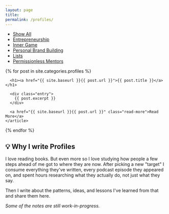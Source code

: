 ```yaml
---
layout: page
title:
permalink: /profiles/
---
```



<div class="posts">


<div class="cat-nav">
  <ul>
    <li>
      <a  href="/essays">Show All</a>
    </li>
    <li>
    <a  href="/entrepreneurship" class="btn-nav">Entrepreneurship</a>
          </li>
    <li>
      <a  href="/inner-game" class="btn-nav">Inner Game</a>
    </li>
    <li>
      <a  href="/personal-brand-building" class="btn-nav">Personal Brand Building</a>
    </li>
    <li>
    <a href="/lists" class="btn-nav">Lists</a>
    </li>
    <li>
      <a class="is-active" href="/profiles" >Permissionless Mentors</a>
    </li>
  </ul>
</div>

  

  

  {% for post in site.categories.profiles %}
    <article class="post">

      <h1><a href="{{ site.baseurl }}{{ post.url }}">{{ post.title }}</a></h1>

      <div class="entry">
        {{ post.excerpt }}
      </div>

      <a href="{{ site.baseurl }}{{ post.url }}" class="read-more">Read More</a>
    </article>
  {% endfor %}
</div>

<article class="post">
<h1>💡 Why I write Profiles</h1>
<p>I love reading books. But even more so I love studying how people a few steps ahead of me got to where they are now. After picking a new "target" I consume everything they've written, every podcast episode they appeared on, and spent hours researching what they actually do, not just what they say.</p> 

<p>Then I write about the patterns, ideas, and lessons I've learned from that and share them here. </p>

<p><i>Some of the notes are still work-in-progress.</i></p>
 </article>